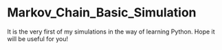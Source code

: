 # Markov_Chain_Basic_Simulation
It is the very first of my simulations in the way of learning Python. Hope it will be useful for you!
